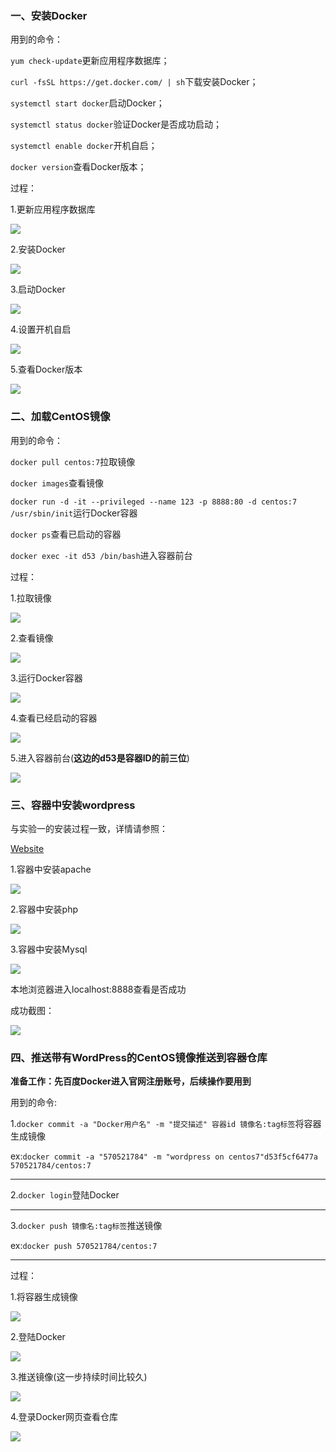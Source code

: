 ### 一、安装Docker

用到的命令：

`yum check-update`更新应用程序数据库；

`curl -fsSL https://get.docker.com/ | sh`下载安装Docker；

`systemctl start docker`启动Docker；

`systemctl status docker`验证Docker是否成功启动；

`systemctl enable docker`开机自启；

`docker version`查看Docker版本；

过程：

1.更新应用程序数据库

![](../image/51.png)

2.安装Docker

![](../image/52.png)

3.启动Docker

![](../image/53.png)

4.设置开机自启

![](../image/54.png)

5.查看Docker版本

![](../image/55.png)

### 二、加载CentOS镜像

用到的命令：

`docker pull centos:7`拉取镜像

`docker images`查看镜像

`docker run -d -it --privileged --name 123 -p 8888:80 -d centos:7 /usr/sbin/init`运行Docker容器

`docker ps`查看已启动的容器

`docker exec -it d53 /bin/bash`进入容器前台

过程：

1.拉取镜像

![](../image/56.png)

2.查看镜像

![](../image/57.png)

3.运行Docker容器

![](../image/58.png)

4.查看已经启动的容器

![](../image/59.png)

5.进入容器前台(**这边的d53是容器ID的前三位**)

![](../image/60.png)

### 三、容器中安装wordpress

与实验一的安装过程一致，详情请参照：

[Website](/Website/README.md)

1.容器中安装apache

![](../image/66.png)

2.容器中安装php

![](../image/68.png)

3.容器中安装Mysql

![](../image/69.png)



本地浏览器进入localhost:8888查看是否成功

成功截图：

![](../image/65.png)



### 四、推送带有WordPress的CentOS镜像推送到容器仓库

**准备工作：先百度Docker进入官网注册账号，后续操作要用到**

用到的命令:

1.`docker commit -a "Docker用户名" -m "提交描述" 容器id 镜像名:tag标签`将容器生成镜像

ex:`docker commit -a "570521784" -m "wordpress on centos7"d53f5cf6477a 570521784/centos:7`

------

2.`docker login`登陆Docker

------

3.`docker push 镜像名:tag标签`推送镜像

ex:`docker push 570521784/centos:7`

------

过程：

1.将容器生成镜像

![](../image/61.png)

2.登陆Docker

![](../image/62.png)

3.推送镜像(这一步持续时间比较久)

![](../image/63.png)

4.登录Docker网页查看仓库

![](../image/64.png)

